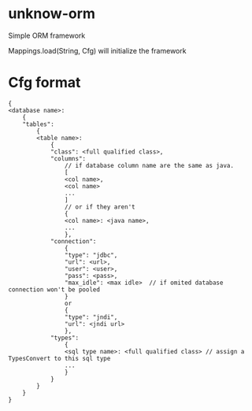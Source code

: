 unknow-orm
==========

Simple ORM framework

Mappings.load(String, Cfg) will initialize the framework

Cfg format
=========
	{
	<database name>:
		{
		"tables":
			{
			<table name>:
				{
				"class": <full qualified class>,
				"columns":
					// if database column name are the same as java.
					[
					<col name>,
					<col name>
					...
					]
					// or if they aren't
					{
					<col name>: <java name>,
					...
					},
				"connection":
					{
					"type": "jdbc",
					"url": <url>,
					"user": <user>,
					"pass": <pass>,
					"max_idle": <max idle>	// if omited database connection won't be pooled
					}
					or
					{
					"type": "jndi",
					"url": <jndi url>
					},
				"types":
					{
					<sql type name>: <full qualified class>	// assign a TypesConvert to this sql type
					...
					}
				}
			}
		}
	}
